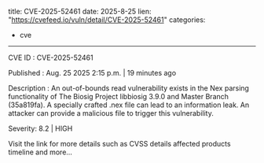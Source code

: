  
title: CVE-2025-52461
date: 2025-8-25
lien: "https://cvefeed.io/vuln/detail/CVE-2025-52461"
categories:
  - cve
---

CVE ID : CVE-2025-52461

Published :  Aug. 25
2025
2:15 p.m. | 19 minutes ago

Description : An out-of-bounds read vulnerability exists in the Nex parsing functionality of The Biosig Project libbiosig 3.9.0 and Master Branch (35a819fa). A specially crafted .nex file can lead to an information leak. An attacker can provide a malicious file to trigger this vulnerability.

Severity: 8.2 | HIGH

Visit the link for more details
such as CVSS details
affected products
timeline
and more...
